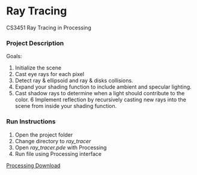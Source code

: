 # Ray Tracing
CS3451 Ray Tracing in Processing

### Project Description ### 
Goals:
1. Initialize the scene
2. Cast eye rays for each pixel
3. Detect ray & ellipsoid and ray & disks collisions.
4. Expand your shading function to include ambient and specular lighting.
5. Cast shadow rays to determine when a light should contribute to the color.
6 Implement reflection by recursively casting new rays into the scene from inside your shading function.

### Run Instructions ###
1. Open the project folder
2. Change directory to *ray_tracer*
2. Open *ray_tracer.pde* with Processing
3. Run file using Processing interface

[Processing Download](https://processing.org/download/)
